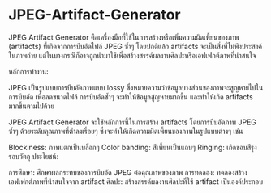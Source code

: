 # JPEG-Artifact-Generator
JPEG Artifact Generator คือเครื่องมือที่ใช้ในการสร้างหรือเพิ่มความผิดเพี้ยนของภาพ (artifacts) ที่เกิดจากการบีบอัดไฟล์ JPEG ซ้ำๆ โดยปกติแล้ว artifacts จะเป็นสิ่งที่ไม่พึงประสงค์ในภาพถ่าย แต่ในบางกรณีก็อาจถูกนำมาใช้เพื่อสร้างสรรค์ผลงานศิลปะหรือเอฟเฟกต์ภาพที่น่าสนใจ

หลักการทำงาน:

JPEG เป็นรูปแบบการบีบอัดภาพแบบ lossy ซึ่งหมายความว่าข้อมูลบางส่วนของภาพจะสูญหายไปในการบีบอัด เพื่อลดขนาดไฟล์ การบีบอัดซ้ำๆ จะทำให้ข้อมูลสูญหายมากขึ้น และทำให้เกิด artifacts มากขึ้นตามไปด้วย

JPEG Artifact Generator จะใช้หลักการนี้ในการสร้าง artifacts โดยการบีบอัดภาพ JPEG ซ้ำๆ ด้วยระดับคุณภาพที่ต่ำลงเรื่อยๆ ซึ่งจะทำให้เกิดความผิดเพี้ยนของภาพในรูปแบบต่างๆ เช่น

Blockiness: ภาพแตกเป็นบล็อกๆ
Color banding: สีเพี้ยนเป็นแถบๆ
Ringing: เกิดขอบสีรุ้งรอบวัตถุ
ประโยชน์:

การศึกษา: ศึกษาผลกระทบของการบีบอัด JPEG ต่อคุณภาพของภาพ
การทดลอง: ทดลองสร้างเอฟเฟกต์ภาพที่น่าสนใจจาก artifact
ศิลปะ: สร้างสรรค์ผลงานศิลปะที่ใช้ artifact เป็นองค์ประกอบ
